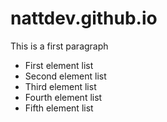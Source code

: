 # nattdev.github.io
This is a first paragraph
- First element list
- Second element list
- Third element list
- Fourth element list
- Fifth element list
